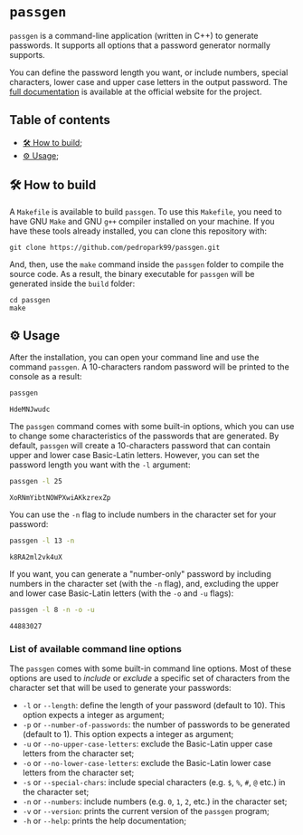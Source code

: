 # `passgen`
`passgen` is a command-line application (written in C++) to generate passwords. It supports all options that a password generator normally supports. 

You can define the password length you want, or include numbers, special characters, lower case and upper case letters in the output password. The [full documentation](https://pedropark99.github.io/passgen/docs/pages/reference.html) is available at the official website for the project.

## Table of contents

- [🛠 How to build](#🛠-how-to-build);
- [⚙️ Usage](#⚙️-usage);

## 🛠 How to build

A `Makefile` is available to build `passgen`. To use this `Makefile`, you need to have GNU `Make` and GNU `g++` compiler installed on your machine. If you have these tools already installed, you can clone this repository with:

```
git clone https://github.com/pedropark99/passgen.git
```

And, then, use the `make` command inside the `passgen` folder to compile the source code. As a result, the binary executable for `passgen` will be generated inside the `build` folder:

```
cd passgen
make
```

## ⚙️ Usage

After the installation, you can open your command line and use the command `passgen`. A 10-characters random password will be printed to the console as a result:

```sh
passgen
```
```
HdeMNJwudc
```

The `passgen` command comes with some built-in options, which you can use to change some characteristics of the passwords that are generated. By default, `passgen` will create a 10-characters password that can contain upper and lower case Basic-Latin letters. However, you can set the password length you want with the `-l` argument:

```sh
passgen -l 25
```
```
XoRNmYibtNOWPXwiAKkzrexZp
```

You can use the `-n` flag to include numbers in the character set for your password:

```sh
passgen -l 13 -n
```
```
k8RA2ml2vk4uX
```

If you want, you can generate a "number-only" password by including numbers in the character set (with the `-n` flag), and, excluding the upper and lower case Basic-Latin letters (with the `-o` and `-u` flags):

```sh
passgen -l 8 -n -o -u
```
```
44883027
```

### List of available command line options

The `passgen` comes with some built-in command line options. Most of these options are used to *include* or *exclude* a specific set of characters from the character set that will be used to generate your passwords:

- `-l` or `--length`: define the length of your password (default to 10). This option expects a integer as argument;
- `-p` or `--number-of-passwords`: the number of passwords to be generated (default to 1). This option expects a integer as argument;
- `-u` or `--no-upper-case-letters`: exclude the Basic-Latin upper case letters from the character set;
- `-o` or `--no-lower-case-letters`: exclude the Basic-Latin lower case letters from the character set;
- `-s` or `--special-chars`: include special characters (e.g. `$`, `%`, `#`, `@` etc.) in the character set;
- `-n` or `--numbers`: include numbers (e.g. `0`, `1`, `2`, etc.) in the character set;
- `-v` or `--version`: prints the current version of the `passgen` program;
- `-h` or `--help`: prints the help documentation;
